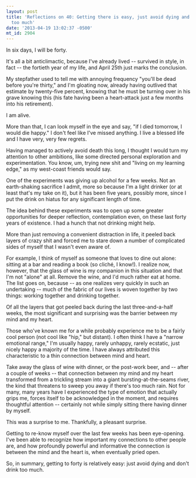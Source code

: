 ```yaml
---
layout: post
title: 'Reflections on 40: Getting there is easy, just avoid dying and don''t drink
  too much'
date: '2013-04-19 13:02:37 -0500'
mt_id: 2904
---
```

In six days, I will be forty. 

It's all a bit anticlimactic, because I've already lived -- survived in style, in fact -- the fortieth year of my life, and April 25th just marks the conclusion. 

My stepfather used to tell me with annoying frequency "you'll be dead before you're thirty," and I'm gloating now, already having outlived that estimate by twenty-five percent, knowing that he must be turning over in his grave knowing this (his fate having been a heart-attack just a few months into his retirement).

I am alive. 

More than that, I can look myself in the eye and say, "if I died tomorrow, I would die happy." I don't feel like I've missed anything. I live a blessed life and I have very, very few regrets. 

Having managed to actively avoid death this long, I thought I would turn my attention to other ambitions, like some directed personal exploration and experimentation. You know, um, trying new shit and "living on my learning edge," as my west-coast friends would say.

One of the experiments was giving up alcohol for a few weeks. Not an earth-shaking sacrifice I admit, more so because I'm a light drinker (or at least that's my take on it), but it has been five years, possibly more, since I put the drink on hiatus for any significant length of time.

The idea behind these experiments was to open up some greater opportunities for deeper reflection, contemplation even, on these last forty years of existence. I had a hunch that not drinking might help.

More than just removing a convenient distraction in life, it peeled back layers of crazy shit and forced me to stare down a number of complicated sides of myself that I wasn't even aware of. 

For example, I think of myself as someone that loves to dine out alone: sitting at a bar and reading a book (so cliché, I know!). I realize now, however, that the glass of wine is my companion in this situation and that I'm not "alone" at all. Remove the wine, and I'd much rather eat at home. The list goes on, because -- as one realizes very quickly in such an undertaking -- much of the fabric of our lives is woven together by two things: working together and drinking together.

Of all the layers that got peeled back during the last three-and-a-half weeks, the most significant and surprising was the barrier between my mind and my heart. 

Those who've known me for a while probably experience me to be a fairly cool person (not cool like "hip," but distant). I often think I have a "narrow emotional range," I'm usually happy, rarely unhappy, rarely ecstatic, just nicely happy a majority of the time. I have always attributed this characteristic to a thin connection between mind and heart.

Take away the glass of wine with dinner, or the post-work beer, and -- after a couple of weeks -- that connection between my mind and my heart transformed from a trickling stream into a giant bursting-at-the-seams river, the kind that threatens to sweep you away if there's too much rain. Not for many, many years have I experienced the type of emotion that actually grips me, forces itself to be acknowledged in the moment, and requires thoughtful attention -- certainly not while simply sitting there having dinner by myself.

This was a surprise to me. Thankfully, a pleasant surprise. 

Getting to re-know myself over the last few weeks has been eye-opening. I've been able to recognize how important my connections to other people are, and how profoundly powerful and informative the connection is between the mind and the heart is, when eventually pried open.

So, in summary, getting to forty is relatively easy: just avoid dying and don't drink too much.
